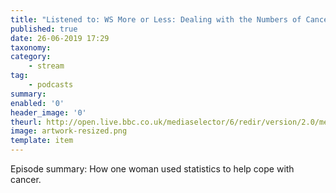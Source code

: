 ```yaml
---
title: "Listened to: WS More or Less: Dealing with the Numbers of Cancer"
published: true
date: 26-06-2019 17:29
taxonomy:
category:
	- stream
tag:
	- podcasts
summary:
enabled: '0'
header_image: '0'
theurl: http://open.live.bbc.co.uk/mediaselector/6/redir/version/2.0/mediaset/audio-nondrm-download/proto/http/vpid/p07d504g.mp3
image: artwork-resized.png
template: item
---
```

 
Episode summary: How one woman used statistics to help cope with cancer.
